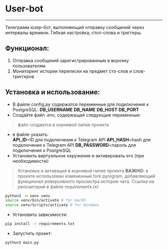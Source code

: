 # User-bot
***
Телеграмм юзер-бот, выполняющий отправку сообщений через интервалы времени. Гибкая настройка, стоп-слова и триггеры.
## Функционал:
1. Отправка сообщений зарегистрированным в воронку пользователям
2. Мониторинг истории переписки на предмет сто-слов и слов-триггеров

## Установка и использование:
- В файле config.py содержатся переменные для подключения к PostgreSQL:
**DB_USERNAME**
**DB_NAME**
**DB_HOST**
**DB_PORT**
- Создайте файл .env, содержащий следующие переменные:
> файл создается в корневой папке проекта
  - в файле указать:\
  **API_ID**=ID для подключения к Telegram API
  **API_HASH**=hash для подключения к Telegram API
  **DB_PASSWORD**=пароль для подключения к PostgreSQL
- Установить виртуальное окружение и активировать его (при необходимости):
> Установка и активация в корневой папке проекта
**ВАЖНО:** в проекте использован измененный fork pyrogram, добавляющий функционал реверсивного просмотра истории чата. Ссылка на репозиторий в файле requirements.txt
```sh
python3 -m venv venv
source venv/bin/activate # for macOS
source venv/Scripts/activate # for Windows
```
- Установить зависимости:
```sh
pip install -r requirements.txt
```
- Запустить проект:
```sh
python3 main.py
```
